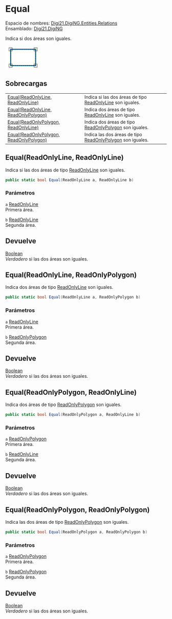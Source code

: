 # Equal

Espacio de nombres: [Digi21.DigiNG.Entities.Relations](/digi3d-net/programacion/.net/referencia/digi21.diging/digi21.diging.entities.relations/)  
Ensamblado: [Digi21.DigiNG](/digi3d-net/programacion/.net/referencia/digi21.diging.plugin/digi21.diging/)

Indica si dos áreas son iguales.

![&#xC1;rea igual a &#xE1;rea](../../../../../../../../.gitbook/assets/areaidenticaarea.png)

## Sobrecargas

|  |  |
| :--- | :--- |
| [Equal\(ReadOnlyLine, ReadOnlyLine\)](equal.md#equal-readonlyline-readonlyline) | Indica si las dos áreas de tipo [ReadOnlyLine](/digi3d-net/programacion/.net/referencia/digi21.diging/digi21.diging.entities/clases/readonlyline/) son iguales. |
| [Equal\(ReadOnlyLine, ReadOnlyPolygon\)](equal.md#equal-readonlyline-readonlypolygon) | Indica dos áreas de tipo [ReadOnlyLine](/digi3d-net/programacion/.net/referencia/digi21.diging/digi21.diging.entities/clases/readonlyline/) son iguales. |
| [Equal\(ReadOnlyPolygon, ReadOnlyLine\)](equal.md#equal-readonlypolygon-readonlyline) | Indica dos áreas de tipo [ReadOnlyPolygon](/digi3d-net/programacion/.net/referencia/digi21.diging/digi21.diging.entities/clases/readonlypolygon/) son iguales. |
| [Equal\(ReadOnlyPolygon, ReadOnlyPolygon\)](equal.md#equal-readonlypolygon-readonlypolygon) | Indica las dos áreas de tipo [ReadOnlyPolygon](/digi3d-net/programacion/.net/referencia/digi21.diging/digi21.diging.entities/clases/readonlypolygon/) son iguales. |

## Equal\(ReadOnlyLine, ReadOnlyLine\)

Indica si las dos áreas de tipo [ReadOnlyLine](/digi3d-net/programacion/.net/referencia/digi21.diging/digi21.diging.entities/clases/readonlyline/) son iguales.

```csharp
public static bool Equal(ReadOnlyLine a, ReadOnlyLine b)
```

### Parámetros

`a` [ReadOnlyLine](/digi3d-net/programacion/.net/referencia/digi21.diging/digi21.diging.entities/clases/readonlyline/)  
Primera área.

`b` [ReadOnlyLine](/digi3d-net/programacion/.net/referencia/digi21.diging/digi21.diging.entities/clases/readonlyline/)  
Segunda área.

## Devuelve

[Boolean](https://docs.microsoft.com/en-us/dotnet/api/system.boolean?view=net-5.0)  
_Verdadero_ si las dos áreas son iguales.

## Equal\(ReadOnlyLine, ReadOnlyPolygon\)

Indica dos áreas de tipo [ReadOnlyLine](/digi3d-net/programacion/.net/referencia/digi21.diging/digi21.diging.entities/clases/readonlyline/) son iguales.

```csharp
public static bool Equal(ReadOnlyLine a, ReadOnlyPolygon b)
```

### Parámetros

`a` [ReadOnlyLine](/digi3d-net/programacion/.net/referencia/digi21.diging/digi21.diging.entities/clases/readonlyline/)  
Primera área.

`b` [ReadOnlyPolygon](/digi3d-net/programacion/.net/referencia/digi21.diging/digi21.diging.entities/clases/readonlypolygon/)  
Segunda área.

## Devuelve

[Boolean](https://docs.microsoft.com/en-us/dotnet/api/system.boolean?view=net-5.0)  
_Verdadero_ si las dos áreas son iguales.

## Equal\(ReadOnlyPolygon, ReadOnlyLine\)

Indica dos áreas de tipo [ReadOnlyPolygon](/digi3d-net/programacion/.net/referencia/digi21.diging/digi21.diging.entities/clases/readonlypolygon/) son iguales.

```csharp
public static bool Equal(ReadOnlyPolygon a, ReadOnlyLine b)
```

### Parámetros

`a` [ReadOnlyPolygon](/digi3d-net/programacion/.net/referencia/digi21.diging/digi21.diging.entities/clases/readonlypolygon/)  
Primera área.

`b` [ReadOnlyLine](/digi3d-net/programacion/.net/referencia/digi21.diging/digi21.diging.entities/clases/readonlyline/)  
Segunda área.

## Devuelve

[Boolean](https://docs.microsoft.com/en-us/dotnet/api/system.boolean?view=net-5.0)  
_Verdadero_ si las dos áreas son iguales.

## Equal\(ReadOnlyPolygon, ReadOnlyPolygon\)

Indica las dos áreas de tipo [ReadOnlyPolygon](/digi3d-net/programacion/.net/referencia/digi21.diging/digi21.diging.entities/clases/readonlypolygon/) son iguales.

```csharp
public static bool Equal(ReadOnlyPolygon a, ReadOnlyPolygon b)
```

### Parámetros

`a` [ReadOnlyPolygon](/digi3d-net/programacion/.net/referencia/digi21.diging/digi21.diging.entities/clases/readonlypolygon/)  
Primera área.

`b` [ReadOnlyPolygon](/digi3d-net/programacion/.net/referencia/digi21.diging/digi21.diging.entities/clases/readonlypolygon/)  
Segunda área.

## Devuelve

[Boolean](https://docs.microsoft.com/en-us/dotnet/api/system.boolean?view=net-5.0)  
_Verdadero_ si las dos áreas son iguales.

